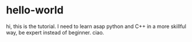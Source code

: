# hello-world
hi, this is the tutorial.
I need to learn asap python and C++ in a more skillful way, be expert instead of beginner.
ciao.
